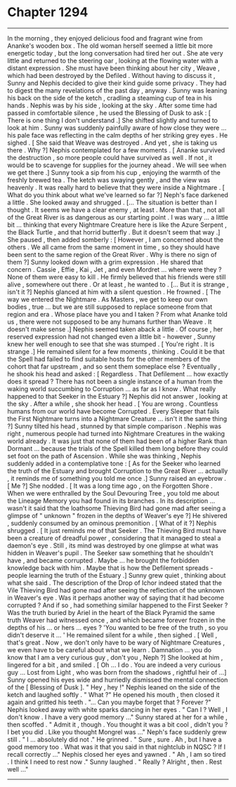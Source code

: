 
# Chapter 1294


---

In the morning , they enjoyed delicious food and fragrant wine from Ananke's wooden box . The old woman herself seemed a little bit more energetic today , but the long conversation had tired her out . She ate very little and returned to the steering oar , looking at the flowing water with a distant expression .
She must have been thinking about her city , Weave , which had been destroyed by the Defiled .
Without having to discuss it , Sunny and Nephis decided to give their kind guide some privacy . They had to digest the many revelations of the past day , anyway .
Sunny was leaning his back on the side of the ketch , cradling a steaming cup of tea in his hands . Nephis was by his side , looking at the sky .
After some time had passed in comfortable silence , he used the Blessing of Dusk to ask :
[ There is one thing I don't understand .]
She shifted slightly and turned to look at him . Sunny was suddenly painfully aware of how close they were ... his pale face was reflecting in the calm depths of her striking grey eyes .
He sighed .
[ She said that Weave was destroyed . And yet , she is taking us there . Why ?]
Nephis contemplated for a few moments .
[ Ananke survived the destruction , so more people could have survived as well . If not , it would be to scavenge for supplies for the journey ahead . We will see when we get there .]
Sunny took a sip from his cup , enjoying the warmth of the freshly brewed tea . The ketch was swaying gently , and the view was heavenly . It was really hard to believe that they were inside a Nightmare .
[ What do you think about what we've learned so far ?]
Neph's face darkened a little . She looked away and shrugged .
[... The situation is better than I thought . It seems we have a clear enemy , at least . More than that , not all of the Great River is as dangerous as our starting point . I was wary ... a little bit ... thinking that every Nightmare Creature here is like the Azure Serpent , the Black Turtle , and that horrid butterfly . But it doesn't seem that way .]
She paused , then added somberly :
[ However , I am concerned about the others . We all came from the same moment in time , so they should have been sent to the same region of the Great River . Why is there no sign of them ?]
Sunny looked down with a grim expression . He shared that concern .
Cassie , Effie , Kai , Jet , and even Mordret ... where were they ? None of them were easy to kill . He firmly believed that his friends were still alive , somewhere out there .
Or at least , he wanted to .
[... But it is strange , isn't it ?]
Nephis glanced at him with a silent question .
He frowned .
[ The way we entered the Nightmare . As Masters , we get to keep our own bodies , true ... but we are still supposed to replace someone from that region and era . Whose place have you and I taken ? From what Ananke told us , there were not supposed to be any humans further than Weave . It doesn't make sense .]
Nephis seemed taken aback a little . Of course , her reserved expression had not changed even a little bit - however , Sunny knew her well enough to see that she was stumped .
[ You're right . It is strange .]
He remained silent for a few moments , thinking . Could it be that the Spell had failed to find suitable hosts for the other members of the cohort that far upstream , and so sent them someplace else ?
Eventually , he shook his head and asked :
[ Regardless . That Defilement ... how exactly does it spread ? There has not been a single instance of a human from the waking world succumbing to Corruption ... as far as I know . What really happened to that Seeker in the Estuary ?]
Nephis did not answer , looking at the sky . After a while , she shook her head .
[ You are wrong . Countless humans from our world have become Corrupted . Every Sleeper that fails the First Nightmare turns into a Nightmare Creature ... isn't it the same thing ?]
Sunny tilted his head , stunned by that simple comparison . Nephis was right , numerous people had turned into Nightmare Creatures in the waking world already . It was just that none of them had been of a higher Rank than Dormant ... because the trials of the Spell killed them long before they could set foot on the path of Ascension .
While she was thinking , Nephis suddenly added in a contemplative tone :
[ As for the Seeker who learned the truth of the Estuary and brought Corruption to the Great River ... actually , it reminds me of something you told me once .]
Sunny raised an eyebrow .
[ Me ?]
She nodded .
[ It was a long time ago , on the Forgotten Shore . When we were enthralled by the Soul Devouring Tree , you told me about the Lineage Memory you had found in its branches . In its description ... wasn't it said that the loathsome Thieving Bird had gone mad after seeing a glimpse of " unknown " frozen in the depths of Weaver's eye ?]
He shivered , suddenly consumed by an ominous premonition .
[ What of it ?]
Nephis shrugged .
[ It just reminds me of that Seeker . The Thieving Bird must have been a creature of dreadful power , considering that it managed to steal a daemon's eye . Still , its mind was destroyed by one glimpse at what was hidden in Weaver's pupil . The Seeker saw something that he shouldn't have , and became corrupted . Maybe ... he brought the forbidden knowledge back with him . Maybe that is how the Defilement spreads - people learning the truth of the Estuary .]
Sunny grew quiet , thinking about what she said . The description of the Drop of Ichor indeed stated that the Vile Thieving Bird had gone mad after seeing the reflection of the unknown in Weaver's eye . Was it perhaps another way of saying that it had become corrupted ?
And if so , had something similar happened to the First Seeker ? Was the truth buried by Ariel in the heart of the Black Pyramid the same truth Weaver had witnessed once , and which became forever frozen in the depths of his ... or hers ... eyes ?
'You wanted to be free of the truth , so you didn't deserve it ... '
He remained silent for a while , then sighed .
[ Well , that's great . Now , we don't only have to be wary of Nightmare Creatures , we even have to be careful about what we learn . Damnation ... you do know that I am a very curious guy , don't you , Neph ?]
She looked at him , lingered for a bit , and smiled .
[ Oh ... I do . You are indeed a very curious guy ... Lost from Light , who was born from the shadows , rightful heir of ...]
Sunny opened his eyes wide and hurriedly dismissed the mental connection of the [ Blessing of Dusk ].
" Hey , hey !"
Nephis leaned on the side of the ketch and laughed softly .
" What ?"
He opened his mouth , then closed it again and gritted his teeth .
"... Can you maybe forget that ? Forever ?"
Nephis looked away with white sparks dancing in her eyes .
" Can I ? Well , I don't know . I have a very good memory ..."
Sunny stared at her for a while , then scoffed .
" Admit it , though . You thought it was a bit cool , didn't you ? I bet you did . Like you thought Mongrel was ..."
Neph's face suddenly grew still .
" I ... absolutely did not ."
He grinned .
" Sure , sure . Ah , but I have a good memory too . What was it that you said in that nightclub in NQSC ? If I recall correctly ..."
Nephis closed her eyes and yawned .
" Ah , I am so tired . I think I need to rest now ."
Sunny laughed .
" Really ? Alright , then . Rest well ..."

---

